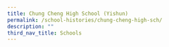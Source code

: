 ```yaml
---
title: Chung Cheng High School (Yishun)
permalink: /school-histories/chung-cheng-high-sch/
description: ""
third_nav_title: Schools
---
```


